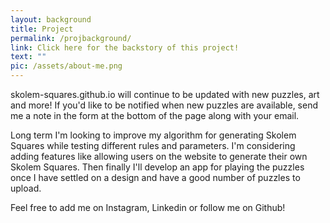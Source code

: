 ```yaml
---
layout: background
title: Project
permalink: /projbackground/
link: Click here for the backstory of this project!
text: ""
pic: /assets/about-me.png
---
```

skolem-squares.github.io will continue to be updated with new puzzles, art and more! If you'd like to be notified when new puzzles are available, send me a note in the form at the bottom of the page along with your email.

Long term I'm looking to improve my algorithm for generating Skolem Squares while testing different rules and parameters. I'm considering adding features like allowing users on the website to generate their own Skolem Squares. Then finally I'll develop an app for playing the puzzles once I have settled on a design and have a good number of puzzles to upload.

Feel free to add me on Instagram, Linkedin or follow me on Github!
